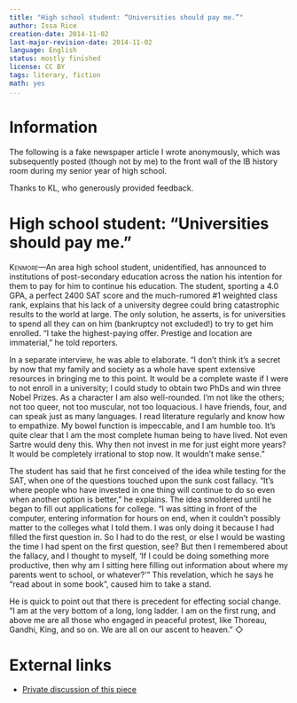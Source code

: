 ```yaml
---
title: "High school student: “Universities should pay me.”"
author: Issa Rice
creation-date: 2014-11-02
last-major-revision-date: 2014-11-02
language: English
status: mostly finished
license: CC BY
tags: literary, fiction
math: yes
...
```


# Information

The following is a fake newspaper article I wrote anonymously, which was subsequently posted (though not by me) to the front wall of the IB history room during my senior year of high school.

Thanks to KL, who generously provided feedback.

# High school student: “Universities should pay me.”

<span style="font-variant:small-caps;">Kenmore</span>—An area high
school student, unidentified, has announced to institutions of
post-secondary education across the nation his intention for them to pay
for him to continue his education. The student, sporting a 4.0 GPA, a
perfect 2400 SAT score and the much-rumored \#1 weighted class rank,
explains that his lack of a university degree could bring catastrophic
results to the world at large. The only solution, he asserts, is for
universities to spend all they can on him (bankruptcy not excluded!) to
try to get him enrolled. “I take the highest-paying offer. Prestige and
location are immaterial,” he told reporters.

In a separate interview, he was able to elaborate. “I don’t think it’s a
secret by now that my family and society as a whole have spent extensive
resources in bringing me to this point. It would be a complete waste if
I were to not enroll in a university; I could study to obtain two PhDs
and win three Nobel Prizes. As a character I am also well-rounded. I’m
not like the others; not too queer, not too muscular, not too
loquacious. I have friends, four, and can speak just as many languages.
I read literature regularly and know how to empathize. My bowel function
is impeccable, and I am humble too. It’s quite clear that I am the most
complete human being to have lived. Not even Sartre would deny this. Why
then not invest in me for just eight more years? It would be completely
irrational to stop now. It wouldn’t make sense.”

The student has said that he first conceived of the idea while testing
for the SAT, when one of the questions touched upon the sunk cost
fallacy. “It’s where people who have invested in one thing will continue
to do so even when another option is better,” he explains. The idea
smoldered until he began to fill out applications for college. “I was
sitting in front of the computer, entering information for hours on end,
when it couldn’t possibly matter to the colleges what I told them. I was
only doing it because I had filled the first question in. So I had to do
the rest, or else I would be wasting the time I had spent on the first
question, see? But then I remembered about the fallacy, and I thought to
myself, ‘If I could be doing something more productive, then why am I
sitting here filling out information about where my parents went to
school, or whatever?’” This revelation, which he says he “read about in
some book”, caused him to take a stand.

He is quick to point out that there is precedent for effecting social
change. “I am at the very bottom of a long, long ladder. I am on the
first rung, and above me are all those who engaged in peaceful protest,
like Thoreau, Gandhi, King, and so on. We are all on our ascent to
heaven.” $\Diamond$

# External links

- [Private discussion of this piece](https://www.facebook.com/vipulnaik.r/posts/10204702952429624)
